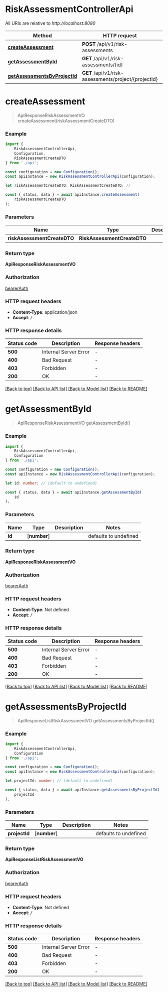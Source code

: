 # RiskAssessmentControllerApi

All URIs are relative to *http://localhost:8080*

|Method | HTTP request | Description|
|------------- | ------------- | -------------|
|[**createAssessment**](#createassessment) | **POST** /api/v1/risk-assessments | |
|[**getAssessmentById**](#getassessmentbyid) | **GET** /api/v1/risk-assessments/{id} | |
|[**getAssessmentsByProjectId**](#getassessmentsbyprojectid) | **GET** /api/v1/risk-assessments/project/{projectId} | |

# **createAssessment**
> ApiResponseRiskAssessmentVO createAssessment(riskAssessmentCreateDTO)


### Example

```typescript
import {
    RiskAssessmentControllerApi,
    Configuration,
    RiskAssessmentCreateDTO
} from './api';

const configuration = new Configuration();
const apiInstance = new RiskAssessmentControllerApi(configuration);

let riskAssessmentCreateDTO: RiskAssessmentCreateDTO; //

const { status, data } = await apiInstance.createAssessment(
    riskAssessmentCreateDTO
);
```

### Parameters

|Name | Type | Description  | Notes|
|------------- | ------------- | ------------- | -------------|
| **riskAssessmentCreateDTO** | **RiskAssessmentCreateDTO**|  | |


### Return type

**ApiResponseRiskAssessmentVO**

### Authorization

[bearerAuth](../README.md#bearerAuth)

### HTTP request headers

 - **Content-Type**: application/json
 - **Accept**: */*


### HTTP response details
| Status code | Description | Response headers |
|-------------|-------------|------------------|
|**500** | Internal Server Error |  -  |
|**400** | Bad Request |  -  |
|**403** | Forbidden |  -  |
|**200** | OK |  -  |

[[Back to top]](#) [[Back to API list]](../README.md#documentation-for-api-endpoints) [[Back to Model list]](../README.md#documentation-for-models) [[Back to README]](../README.md)

# **getAssessmentById**
> ApiResponseRiskAssessmentVO getAssessmentById()


### Example

```typescript
import {
    RiskAssessmentControllerApi,
    Configuration
} from './api';

const configuration = new Configuration();
const apiInstance = new RiskAssessmentControllerApi(configuration);

let id: number; // (default to undefined)

const { status, data } = await apiInstance.getAssessmentById(
    id
);
```

### Parameters

|Name | Type | Description  | Notes|
|------------- | ------------- | ------------- | -------------|
| **id** | [**number**] |  | defaults to undefined|


### Return type

**ApiResponseRiskAssessmentVO**

### Authorization

[bearerAuth](../README.md#bearerAuth)

### HTTP request headers

 - **Content-Type**: Not defined
 - **Accept**: */*


### HTTP response details
| Status code | Description | Response headers |
|-------------|-------------|------------------|
|**500** | Internal Server Error |  -  |
|**400** | Bad Request |  -  |
|**403** | Forbidden |  -  |
|**200** | OK |  -  |

[[Back to top]](#) [[Back to API list]](../README.md#documentation-for-api-endpoints) [[Back to Model list]](../README.md#documentation-for-models) [[Back to README]](../README.md)

# **getAssessmentsByProjectId**
> ApiResponseListRiskAssessmentVO getAssessmentsByProjectId()


### Example

```typescript
import {
    RiskAssessmentControllerApi,
    Configuration
} from './api';

const configuration = new Configuration();
const apiInstance = new RiskAssessmentControllerApi(configuration);

let projectId: number; // (default to undefined)

const { status, data } = await apiInstance.getAssessmentsByProjectId(
    projectId
);
```

### Parameters

|Name | Type | Description  | Notes|
|------------- | ------------- | ------------- | -------------|
| **projectId** | [**number**] |  | defaults to undefined|


### Return type

**ApiResponseListRiskAssessmentVO**

### Authorization

[bearerAuth](../README.md#bearerAuth)

### HTTP request headers

 - **Content-Type**: Not defined
 - **Accept**: */*


### HTTP response details
| Status code | Description | Response headers |
|-------------|-------------|------------------|
|**500** | Internal Server Error |  -  |
|**400** | Bad Request |  -  |
|**403** | Forbidden |  -  |
|**200** | OK |  -  |

[[Back to top]](#) [[Back to API list]](../README.md#documentation-for-api-endpoints) [[Back to Model list]](../README.md#documentation-for-models) [[Back to README]](../README.md)


